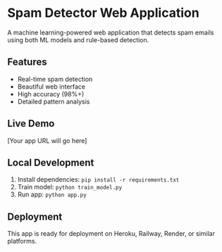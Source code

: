 # Spam Detector Web Application

A machine learning-powered web application that detects spam emails using both ML models and rule-based detection.

## Features
- Real-time spam detection
- Beautiful web interface
- High accuracy (98%+)
- Detailed pattern analysis

## Live Demo
[Your app URL will go here]

## Local Development
1. Install dependencies: `pip install -r requirements.txt`
2. Train model: `python train_model.py`
3. Run app: `python app.py`

## Deployment
This app is ready for deployment on Heroku, Railway, Render, or similar platforms.
